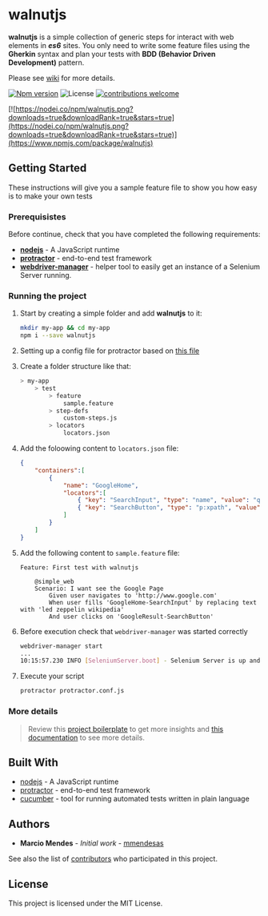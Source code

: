 # walnutjs

**walnutjs** is a simple collection of generic steps for interact with web elements in _**es6**_ sites.
You only need to write some feature files using the **Gherkin** syntax and plan your tests with **BDD (Behavior Driven Development)** pattern.

Please see [wiki](https://github.com/sednemm/walnutjs/wiki) for more details.


[![Npm version](https://img.shields.io/npm/v/walnutjs.svg?style=flat-square)](https://www.npmjs.com/package/walnutjs)
![License](https://img.shields.io/npm/l/walnutjs.svg?style=flat-square)
[![contributions welcome](https://img.shields.io/badge/contributions-welcome-brightgreen.svg?style=flat)](https://github.com/dwyl/esta/issues)


[![https://nodei.co/npm/walnutjs.png?downloads=true&downloadRank=true&stars=true](https://nodei.co/npm/walnutjs.png?downloads=true&downloadRank=true&stars=true)](https://www.npmjs.com/package/walnutjs)


## Getting Started
These instructions will give you a sample feature file to show you how easy is to make your own tests

### Prerequisistes
Before continue, check that you have completed the following requirements:
* [**nodejs**](https://nodejs.org/en/) - A JavaScript runtime
* [**protractor**](https://www.protractortest.org/#/) - end-to-end test framework
* [**webdriver-manager**](https://www.protractortest.org/#/) - helper tool to easily get an instance of a Selenium Server running.

### Running the project
1. Start by creating a simple folder and add **walnutjs** to it:
    ```sh
    mkdir my-app && cd my-app
    npm i --save walnutjs
    ```
2. Setting up a config file for protractor based on [this file](https://github.com/mmendesas/walnutjs-test/blob/master/protractor.conf.js)
3. Create a folder structure like that:
    ```sh
    > my-app
        > test
            > feature
                sample.feature
            > step-defs
                custom-steps.js
            > locators
                locators.json
    ```
4. Add the foloowing content to `locators.json` file: 
    ```json
    {
        "containers":[
            {
                "name": "GoogleHome",
                "locators":[
                    { "key": "SearchInput", "type": "name", "value": "q" },
                    { "key": "SearchButton", "type": "p:xpath", "value": "//input[@value='{0}']" }
                ]            
            }
        ]
    }
    ```
5. Add the following content to `sample.feature` file:
    ```gherkin
    Feature: First test with walnutjs

        @simple_web
        Scenario: I want see the Google Page
            Given user navigates to 'http://www.google.com'
            When user fills 'GoogleHome-SearchInput' by replacing text with 'led zeppelin wikipedia'
            And user clicks on 'GoogleResult-SearchButton'        
    ```

6. Before execution check that `webdriver-manager` was started correctly
    ```sh
    webdriver-manager start
    ...
    10:15:57.230 INFO [SeleniumServer.boot] - Selenium Server is up and running on port 4444
    ```

7. Execute your script
    ```sh
    protractor protractor.conf.js
    ```
### More details
> Review this [project boilerplate](https://github.com/mmendesas/walnutjs-test) to get more insights and [this documentation](https://github.com/mmendesas/walnutjs/wiki) to see more details.

## Built With

* [nodejs](https://nodejs.org/en/) - A JavaScript runtime
* [protractor](https://www.protractortest.org/#/) - end-to-end test framework
* [cucumber](https://www.npmjs.com/package/cucumber) - tool for running automated tests written in plain language

## Authors

* **Marcio Mendes** - *Initial work* - [mmendesas](https://github.com/mmendesas)

See also the list of [contributors](https://github.com/mmendesas/walnutjs/graphs/contributors) who participated in this project.

## License

This project is licensed under the MIT License.
